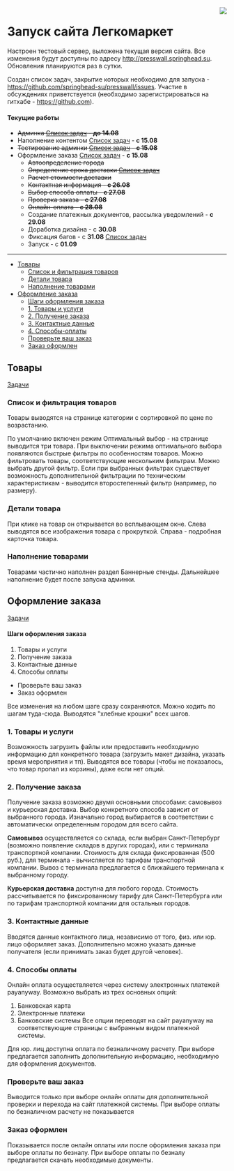 <img align="right" src="http://presswall.springhead.su/static/images/logo.png" />

Запуск сайта Легкомаркет
===
Настроен тестовый сервер, выложена текущая версия сайта. Все изменения будут доступны по адресу http://presswall.springhead.su. Обновления планируются раз в сутки.

Создан список задач, закрытие которых необходимо для запуска - https://github.com/springhead-su/presswall/issues. Участие в обсуждениях приветствуется (необходимо зарегистрироваться на гитхабе - https://github.com).

#### Текущие работы
- ~~Админка [Список задач](https://github.com/springhead-su/presswall/issues/9) - **до 14.08**~~
- Наполнение контентом [Список задач](https://github.com/springhead-su/presswall/issues/22) - **с 15.08**
- ~~Тестирование админки [Список задач](https://github.com/springhead-su/presswall/issues/18) - **с 15.08**~~
- Оформление заказа [Список задач](https://github.com/springhead-su/presswall/issues/12) - **с 15.08**
  - ~~Автоопределение города~~
  - ~~Определение срока доставки [Список задач](https://github.com/springhead-su/presswall/issues/5)~~
  - ~~Расчет стоимости доставки~~
  - ~~Контактная информация - **с 26.08**~~
  - ~~Выбор способа оплаты - **с 27.08**~~
  - ~~Проверка заказа - **с 27.08**~~
  - ~~Онлайн-оплата - **с 28.08**~~
  - Создание платежных документов, рассылка уведомлений - **с 29.08**
  - Доработка дизайна - с **30.08**
  - Фиксация багов - с **31.08** [Список задач](https://github.com/springhead-su/presswall/issues)
  - Запуск - с **01.09**

---

- [Товары](#Товары)
  - [Список и фильтрация товаров](#Список-и-фильтрация-товаров)
  - [Детали товара](#Детали-товара)
  - [Наполнение товарами](#Наполнение-товарами)
- [Оформление заказа](#Оформление-заказа)
  - [Шаги оформления заказа](#Шаги-оформления-заказа)
  - [1. Товары и услуги](#1-Товары-и-услуги)
  - [2. Получение заказа](#2-Получение-заказа)
  - [3. Контактные данные](#3-Контактные-данные)
  - [4. Способы-оплаты](#4-Способы-оплаты)
  - [Проверьте ваш заказ](#Проверьте-ваш-заказ)
  - [Заказ оформлен](#Заказ-оформлен)

Товары
---
[Задачи](https://github.com/springhead-su/presswall/issues/1)

### Список и фильтрация товаров
Товары выводятся на странице категории с сортировкой по цене по возрастанию.

По умолчанию включен режим Оптимальный выбор - на странице выводится три товара. При выключении режима оптимального выбора появляются быстрые фильтры по особенностям товаров. Можно фильтровать товары, соответствующие нескольким фильтрам. Можно выбрать другой фильтр. Если при выбранных фильтрах существует возможность дополнительной фильтрации по техническим характеристикам - выводится второстепенный фильтр (например, по размеру).

### Детали товара
При клике на товар он открывается во всплывающем окне. Слева выводятся все изображения товара с прокруткой. Справа - подробная карточка товара.

### Наполнение товарами
Товарами частично наполнен раздел Баннерные стенды. Дальнейшее наполнение будет после запуска админки.

Оформление заказа
---
[Задачи](https://github.com/springhead-su/presswall/issues/12)

#### Шаги оформления заказа
1. Товары и услуги
2. Получение заказа
3. Контактные данные
4. Способы оплаты
- Проверьте ваш заказ
- Заказ оформлен

Все изменения на любом шаге сразу сохраняются. Можно ходить по шагам туда-сюда. Выводятся "хлебные крошки" всех шагов.

### 1. Товары и услуги
Возможность загрузить файлы или предоставить необходимую информацию для конкретного товара (загрузить макет дизайна, указать время мероприятия и тп). Выводятся все товары (чтобы не показалось, что товар пропал из корзины), даже если нет опций.

### 2. Получение заказа
Получение заказа возможно двумя основными способами: самовывоз и курьерская доставка. Выбор конкретного способа зависит от выбранного города. Изначально город выбирается в соответствии с автоматически определенным городом для всего сайта.

**Самовывоз** осуществляется со склада, если выбран Санкт-Петербург (возможно появление складов в других городах), или с терминала транспортной компании. Стоимость для склада фиксированная (500 руб.), для терминала - вычисляется по тарифам транспортной компании. Вывоз с терминала предлагается с ближайшего терминала к выбранному городу.

**Курьерская доставка** доступна для любого города. Стоимость рассчитывается по фиксированному тарифу для Санкт-Петербурга или по тарифам транспортной компании для остальных городов.

### 3. Контактные данные
Вводятся данные контактного лица, независимо от того, физ. или юр. лицо оформляет заказ. Дополнительно можно указать данные получателя (если принимать заказ будет другой человек).

### 4. Способы оплаты
Онлайн оплата осуществляется через систему электронных платежей payanyway. Возможно выбрать из трех основных опций:
1. Банковская карта
2. Электронные платежи
3. Банковские системы
Все опции переводят на сайт payanyway на соответствующие страницы с выбранным видом платежной системы.

Для юр. лиц доступна оплата по безналичному расчету. При выборе предлагается заполнить дополнительную информацию, необходимую для оформления документов.

### Проверьте ваш заказ
Выводится только при выборе онлайн оплаты для дополнительной проверки и перехода на сайт платежной системы. При выборе оплаты по безналичном расчету не показывается

### Заказ оформлен
Показывается после онлайн оплаты или после оформления заказа при выборе оплаты по безналу. При выборе оплаты по безналу предлагается скачать необходимые документы.
